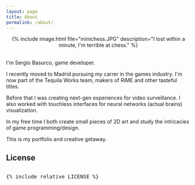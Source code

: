 ```yaml
---
layout: page
title: About
permalink: /about/
---
```

[<i class="fa fa-linkedin-square fa-3x" aria-hidden="true"></i>](https://www.linkedin.com/in/sergiobasurco/) 
[<i class="fa fa-stack-overflow fa-3x" aria-hidden="true"></i>](http://stackoverflow.com/users/story/2628257)

<center>
{% include image.html file="minichess.JPG" description="I lost within a minute, I'm terrible at chess." %}
</center>

<br/>

I'm Sergio Basurco, game developer.

I recently moved to Madrid pursuing my carrer in the games industry. I'm now part of the Tequila Works team, makers of RiME and other tasteful titles.

Before that I was creating next-gen experiences for video surveillance. I also worked with touchless interfaces for neural networks (actual brains) visualization.

In my free time I both create small pieces of 2D art and study the intricacies of game programming/design.

This is my portfolio and creative getaway.

## License

<div style="height:400px;width:100%;overflow:auto;">
<pre>
{% include_relative LICENSE %}
</pre>
</div>
